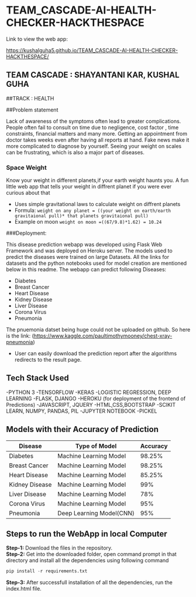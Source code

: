 # TEAM_CASCADE-AI-HEALTH-CHECKER-HACKTHESPACE

Link to view the web app:

<a href="https://kushalguha5.github.io/TEAM_CASCADE-AI-HEALTH-CHECKER-HACKTHESPACE/">https://kushalguha5.github.io/TEAM_CASCADE-AI-HEALTH-CHECKER-HACKTHESPACE/</a>

## TEAM CASCADE : SHAYANTANI KAR, KUSHAL GUHA

##TRACK : HEALTH

##Problem statement

Lack of awareness of the symptoms often lead to greater complications. People often fail to consult on time due to negligence, cost factor , time constraints, financial matters and many more. Getting an appointment from doctor takes weeks even after having all reports at hand. Fake news make it more complicated to diagnose by yourself. Seeing your weight on scales can be frustrating, which is also a major part of diseases.

### Space Weight 
 Know your weight in different planets,if your earth weight haunts you. A fun little web app that tells your weight in diffrent planet if you were ever curious about that

- Uses simple gravitational laws to calculate weight on diffrent planets
- Formula: `weight on any planet = ((your weight on earth/earth gravitaional pull)* that planets gravitaional pull)`
- Example on moon `weight on moon =((67/9.8)*1.62) = 10.24`

###Deployment:

This disease prediction webapp was developed using Flask Web Framework and was deployed on Heroku server. The models used to predict the diseases were trained on large Datasets. All the links for datasets and the python notebooks used for model creation are mentioned below in this readme. The webapp can predict following Diseases:
* Diabetes
* Breast Cancer
* Heart Disease
* Kidney Disease
* Liver Disease
* Corona Virus
* Pneumonia

The pnuemonia datset being huge could not be uploaded on github. So here is the link: (https://www.kaggle.com/paultimothymooney/chest-xray-pneumonia)

- User can easily download the prediction report after the algorithms redirects to the result page.

## Tech Stack Used
-PYTHON 3
-TENSORFLOW
-KERAS
-LOGISTIC REGRESSION, DEEP LEARNING
-FLASK, DJANGO
-HEROKU (for deployment of the frontend of Predictions)
-JAVASCRIPT, JQUERY
-HTML,CSS,BOOTSTRAP
-SCIKIT LEARN, NUMPY, PANDAS, PIL
-JUPYTER NOTEBOOK
-PICKEL


## Models with their Accuracy of Prediction
Disease | Type of Model | Accuracy
--- | --- | ---
Diabetes | Machine Learning Model | 98.25%
Breast Cancer | Machine Learning Model | 98.25%
Heart Disease | Machine Learning Model | 85.25%
Kidney Disease | Machine Learning Model | 99%
Liver Disease | Machine Learning Model | 78%
Corona Virus | Machine Learning Model | 95%
Pneumonia | Deep Learning Model(CNN) | 95%


## Steps to run the WebApp in local Computer
**Step-1:** Download the files in the repository.<br>
**Step-2:** Get into the downloaded folder, open command prompt in that directory and install all the dependencies using following command<br>
```python
pip install -r requirements.txt
```
**Step-3:** After successfull installation of all the dependencies, run the index.html file.

